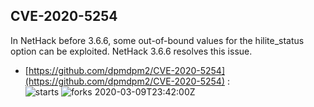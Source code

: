 ## CVE-2020-5254
 In NetHack before 3.6.6, some out-of-bound values for the hilite_status option can be exploited. NetHack 3.6.6 resolves this issue.

- [https://github.com/dpmdpm2/CVE-2020-5254](https://github.com/dpmdpm2/CVE-2020-5254) :  
![starts](https://img.shields.io/github/stars/dpmdpm2/CVE-2020-5254.svg) 
![forks](https://img.shields.io/github/forks/dpmdpm2/CVE-2020-5254.svg) 
2020-03-09T23:42:00Z

